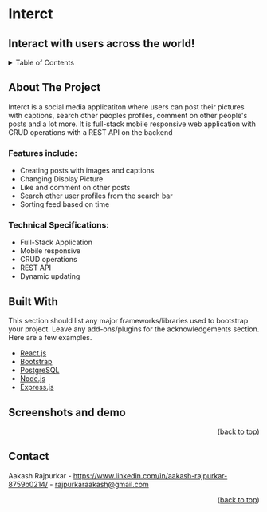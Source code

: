 # Interct
## Interact with users across the world!

<!-- TABLE OF CONTENTS -->
<details>
  <summary>Table of Contents</summary>
  <ol>
    <li>
      <a href="#about-the-project">About The Project</a>
      <ul>
       <li><a href="#built-with">Built With</a></li>
       <li>
         <a href="#features">Screenshots</a>
       </li>      
      </ul>  
    <li><a href="#contact">Contact</a></li>
  </ol>
</details>



<!-- ABOUT THE PROJECT -->
## About The Project

Interct is a social media applicatiton where users can post their pictures with captions, search other peoples profiles, comment on other people's posts and a lot more. It is full-stack mobile responsive web application with CRUD operations with a REST API on the backend

### Features include:
* Creating posts with images and captions
* Changing Display Picture
* Like and comment on other posts
* Search other user profiles from the search bar
* Sorting feed based on time

### Technical Specifications:
* Full-Stack Application
* Mobile responsive
* CRUD operations
* REST API
* Dynamic updating


## Built With

This section should list any major frameworks/libraries used to bootstrap your project. Leave any add-ons/plugins for the acknowledgements section. Here are a few examples.

* [React.js](https://reactjs.org/)
* [Bootstrap](https://getbootstrap.com)
* [PostgreSQL](https://www.postgresql.org/)
* [Node.js](https://nodejs.org/en/)
* [Express.js](https://expressjs.com/)


## Screenshots and demo



<p align="right">(<a href="#top">back to top</a>)</p>


## Contact

Aakash Rajpurkar - https://www.linkedin.com/in/aakash-rajpurkar-8759b0214/ - rajpurkaraakash@gmail.com

<p align="right">(<a href="#top">back to top</a>)</p>
